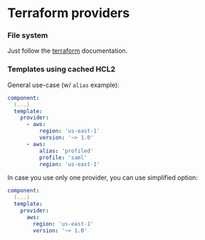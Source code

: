 # Terraform providers

### File system

Just follow the [terraform][1] documentation.

### Templates using cached HCL2

General use-case (w/ `alias` example):

```yaml
component:
  (...)
  template:
    provider:
      - aws:
          region: 'us-east-1'
          version: '~> 1.0'
      - aws:
          alias: 'profiled'
          profile: 'saml'
          region: 'us-east-1'
```

In case you use only one provider, you can use simplified option:

```yaml
component:
  (...)
  template:
    provider:
      aws:
        region: 'us-east-1'
        version: '~> 1.0'
```

[1]: https://www.terraform.io/docs/configuration/providers.html
